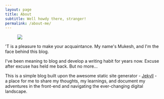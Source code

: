 ```yaml
---
layout: page
title: About
subtitle: Well howdy there, stranger!
permalink: /about-me/
---
```

<figure class="feat-img">
	<img src="https://media.giphy.com/media/QQkyLVLAbQRKU/giphy.gif" class="full gray" />
</figure>

<p class="p-intro">'T is a pleasure to make your acquaintance. My name's Mukesh, and I'm the face behind this blog.</p>

I've been meaning to blog and develop a writing habit for years now. Excuse after excuse has held me back. But no more...

This is a simple blog built upon the awesome static site generator - [Jekyll](http://jekyllrb.com/) - a place for me to share my thoughts, my learnings, and document my adventures in the front-end and navigating the ever-changing digital landscape.